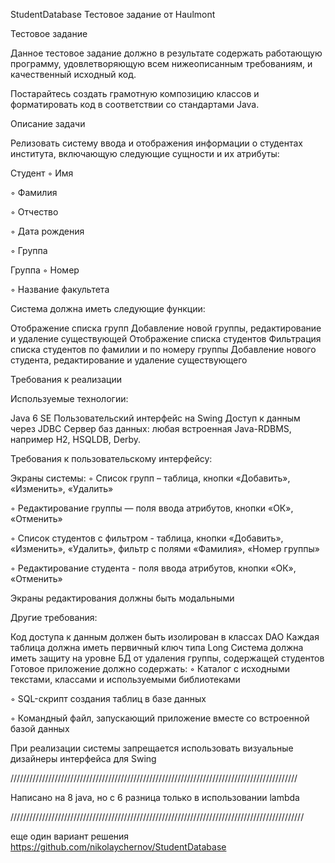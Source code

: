 StudentDatabase Тестовое задание от Haulmont

Тестовое задание

Данное тестовое задание должно в результате содержать работающую программу, удовлетворяющую всем нижеописанным требованиям, и качественный исходный код.

Постарайтесь создать грамотную композицию классов и форматировать код в соответствии со стандартами Java.

Описание задачи

Релизовать систему ввода и отображения информации о студентах института, включающую следующие сущности и их атрибуты:

Студент ◦ Имя

◦ Фамилия

◦ Отчество

◦ Дата рождения

◦ Группа

Группа ◦ Номер

◦ Название факультета

Система должна иметь следующие функции:

Отображение списка групп Добавление новой группы, редактирование и удаление существующей Отображение списка студентов Фильтрация списка студентов по фамилии и по номеру группы Добавление нового студента, редактирование и удаление существующего

Требования к реализации

Используемые технологии:

Java 6 SE Пользовательский интерфейс на Swing Доступ к данным через JDBC Сервер баз данных: любая встроенная Java-RDBMS, например H2, HSQLDB, Derby.

Требования к пользовательскому интерфейсу:

Экраны системы: ◦ Список групп – таблица, кнопки «Добавить», «Изменить», «Удалить»

◦ Редактирование группы — поля ввода атрибутов, кнопки «ОК», «Отменить»

◦ Список студентов с фильтром - таблица, кнопки «Добавить», «Изменить», «Удалить», фильтр с полями «Фамилия», «Номер группы»

◦ Редактирование студента - поля ввода атрибутов, кнопки «ОК», «Отменить»

Экраны редактирования должны быть модальными

Другие требования:

Код доступа к данным должен быть изолирован в классах DAO Каждая таблица должна иметь первичный ключ типа Long Система должна иметь защиту на уровне БД от удаления группы, содержащей студентов Готовое приложение должно содержать: ◦ Каталог с исходными текстами, классами и используемыми библиотеками

◦ SQL-скрипт создания таблиц в базе данных

◦ Командный файл, запускающий приложение вместе со встроенной базой данных

При реализации системы запрещается использовать визуальные дизайнеры интерфейса для Swing

///////////////////////////////////////////////////////////////////////////////////////////

Напиcано на 8 java, но с 6  разница только в использовании lambda

/////////////////////////////////////////////////////////////////////////////////////////////

еще один вариант решения https://github.com/nikolaychernov/StudentDatabase
